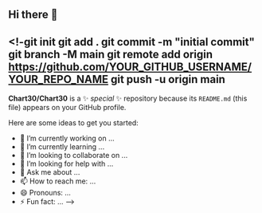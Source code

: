 ## Hi there 👋

<!-git init
git add .
git commit -m "initial commit"
git branch -M main
git remote add origin https://github.com/YOUR_GITHUB_USERNAME/YOUR_REPO_NAME
git push -u origin main
-
**Chart30/Chart30** is a ✨ _special_ ✨ repository because its `README.md` (this file) appears on your GitHub profile.

Here are some ideas to get you started:

- 🔭 I’m currently working on ...
- 🌱 I’m currently learning ...
- 👯 I’m looking to collaborate on ...
- 🤔 I’m looking for help with ...
- 💬 Ask me about ...
- 📫 How to reach me: ...
- 😄 Pronouns: ...
- ⚡ Fun fact: ...
-->
